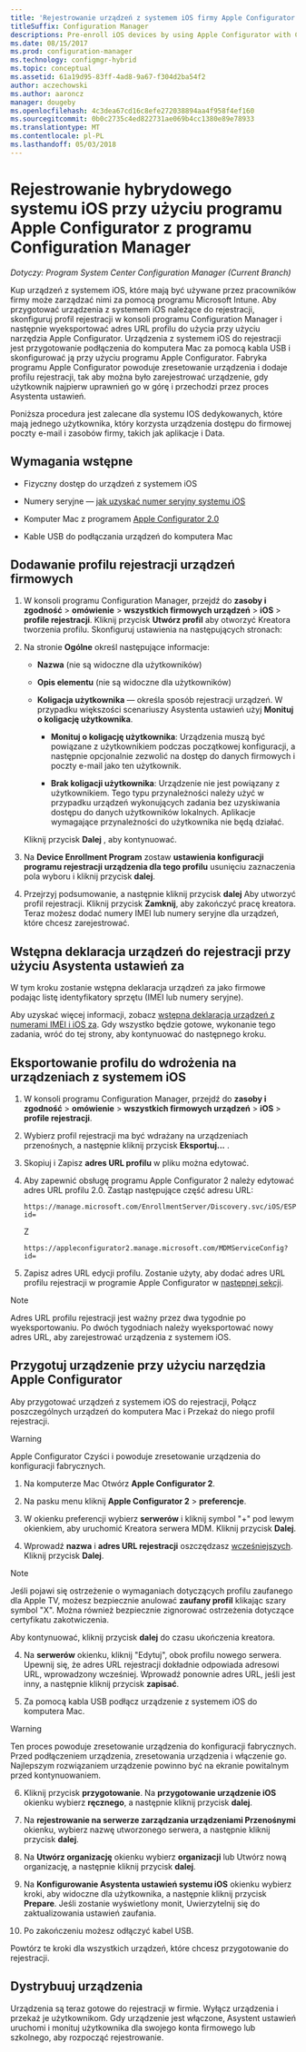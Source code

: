 ```yaml
---
title: 'Rejestrowanie urządzeń z systemem iOS firmy Apple Configurator '
titleSuffix: Configuration Manager
descriptions: Pre-enroll iOS devices by using Apple Configurator with Configuration Manager.
ms.date: 08/15/2017
ms.prod: configuration-manager
ms.technology: configmgr-hybrid
ms.topic: conceptual
ms.assetid: 61a19d95-83ff-4ad8-9a67-f304d2ba54f2
author: aczechowski
ms.author: aaroncz
manager: dougeby
ms.openlocfilehash: 4c3dea67cd16c8efe272038894aa4f958f4ef160
ms.sourcegitcommit: 0b0c2735c4ed822731ae069b4cc1380e89e78933
ms.translationtype: MT
ms.contentlocale: pl-PL
ms.lasthandoff: 05/03/2018
---
```

# <a name="ios-hybrid-enrollment-using-apple-configurator-with-configuration-manager"></a>Rejestrowanie hybrydowego systemu iOS przy użyciu programu Apple Configurator z programu Configuration Manager

*Dotyczy: Program System Center Configuration Manager (Current Branch)*

Kup urządzeń z systemem iOS, które mają być używane przez pracowników firmy może zarządzać nimi za pomocą programu Microsoft Intune. Aby przygotować urządzenia z systemem iOS należące do rejestracji, skonfiguruj profil rejestracji w konsoli programu Configuration Manager i następnie wyeksportować adres URL profilu do użycia przy użyciu narzędzia Apple Configurator. Urządzenia z systemem iOS do rejestracji jest przygotowanie podłączenia do komputera Mac za pomocą kabla USB i skonfigurować ją przy użyciu programu Apple Configurator. Fabryka programu Apple Configurator powoduje zresetowanie urządzenia i dodaje profilu rejestracji, tak aby można było zarejestrować urządzenie, gdy użytkownik najpierw uprawnień go w górę i przechodzi przez proces Asystenta ustawień.

Poniższa procedura jest zalecane dla systemu IOS dedykowanych, które mają jednego użytkownika, który korzysta urządzenia dostępu do firmowej poczty e-mail i zasobów firmy, takich jak aplikacje i Data.  

## <a name="prerequisites"></a>Wymagania wstępne  

-   Fizyczny dostęp do urządzeń z systemem iOS  

-   Numery seryjne — [jak uzyskać numer seryjny systemu iOS](https://support.apple.com/en-us/HT204308)  

-   Komputer Mac z programem [Apple Configurator 2.0](http://go.microsoft.com/fwlink/?LinkId=518017)  

-   Kable USB do podłączania urządzeń do komputera Mac  

## <a name="add-a-corporate-owned-device-enrollment-profile"></a>Dodawanie profilu rejestracji urządzeń firmowych

1.  W konsoli programu Configuration Manager, przejdź do **zasoby i zgodność** > **omówienie** > **wszystkich firmowych urządzeń** > **iOS** > **profile rejestracji**. Kliknij przycisk **Utwórz profil** aby otworzyć Kreatora tworzenia profilu. Skonfiguruj ustawienia na następujących stronach:  

2.  Na stronie **Ogólne** określ następujące informacje:  

    -   **Nazwa** (nie są widoczne dla użytkowników)  

    -   **Opis elementu** (nie są widoczne dla użytkowników)  

    -   **Koligacja użytkownika** — określa sposób rejestracji urządzeń. W przypadku większości scenariuszy Asystenta ustawień użyj **Monituj o koligację użytkownika**.  

        -   **Monituj o koligację użytkownika**: Urządzenia muszą być powiązane z użytkownikiem podczas początkowej konfiguracji, a następnie opcjonalnie zezwolić na dostęp do danych firmowych i poczty e-mail jako ten użytkownik.  

        -   **Brak koligacji użytkownika**: Urządzenie nie jest powiązany z użytkownikiem. Tego typu przynależności należy użyć w przypadku urządzeń wykonujących zadania bez uzyskiwania dostępu do danych użytkowników lokalnych. Aplikacje wymagające przynależności do użytkownika nie będą działać.

    Kliknij przycisk **Dalej** , aby kontynuować.  

3.  Na **Device Enrollment Program** zostaw **ustawienia konfiguracji programu rejestracji urządzenia dla tego profilu** usunięciu zaznaczenia pola wyboru i kliknij przycisk **dalej**.  

4.  Przejrzyj podsumowanie, a następnie kliknij przycisk **dalej** Aby utworzyć profil rejestracji. Kliknij przycisk **Zamknij**, aby zakończyć pracę kreatora. Teraz możesz dodać numery IMEI lub numery seryjne dla urządzeń, które chcesz zarejestrować.  

## <a name="predeclare-devices-to-enroll-with-setup-assistant"></a>Wstępna deklaracja urządzeń do rejestracji przy użyciu Asystenta ustawień za

W tym kroku zostanie wstępna deklaracja urządzeń za jako firmowe podając listę identyfikatory sprzętu (IMEI lub numery seryjne).

Aby uzyskać więcej informacji, zobacz [wstępna deklaracja urządzeń z numerami IMEI i iOS za](predeclare-devices-with-hardware-id.md). Gdy wszystko będzie gotowe, wykonanie tego zadania, wróć do tej strony, aby kontynuować do następnego kroku.

## <a name="export-the-profile-to-deploy-to-ios-devices"></a>Eksportowanie profilu do wdrożenia na urządzeniach z systemem iOS

1.  W konsoli programu Configuration Manager, przejdź do **zasoby i zgodność** > **omówienie** > **wszystkich firmowych urządzeń** > **iOS** > **profile rejestracji**.

2.  Wybierz profil rejestracji ma być wdrażany na urządzeniach przenośnych, a następnie kliknij przycisk **Eksportuj...** .

3.  Skopiuj i Zapisz **adres URL profilu** w pliku można edytować.   

4.  Aby zapewnić obsługę programu Apple Configurator 2 należy edytować adres URL profilu 2.0. Zastąp następujące część adresu URL:  

    ```  
    https://manage.microsoft.com/EnrollmentServer/Discovery.svc/iOS/ESProxy?id=  

    ```  

     Z  

    ```  
    https://appleconfigurator2.manage.microsoft.com/MDMServiceConfig?id=  

    ```

5.  Zapisz adres URL edycji profilu. Zostanie użyty, aby dodać adres URL profilu rejestracji w programie Apple Configurator w [następnej sekcji](#step-4-prepare-the-device-with-apple-configurator).  

> [!NOTE]
> Adres URL profilu rejestracji jest ważny przez dwa tygodnie po wyeksportowaniu. Po dwóch tygodniach należy wyeksportować nowy adres URL, aby zarejestrować urządzenia z systemem iOS.

## <a name="prepare-the-device-with-apple-configurator"></a>Przygotuj urządzenie przy użyciu narzędzia Apple Configurator

Aby przygotować urządzeń z systemem iOS do rejestracji, Połącz poszczególnych urządzeń do komputera Mac i Przekaż do niego profil rejestracji.  

> [!WARNING]  
>  Apple Configurator Czyści i powoduje zresetowanie urządzenia do konfiguracji fabrycznych.  

1.  Na komputerze Mac Otwórz **Apple Configurator 2**.  

2.  Na pasku menu kliknij **Apple Configurator 2** > **preferencje**.  

2.  W okienku preferencji wybierz **serwerów** i kliknij symbol "+" pod lewym okienkiem, aby uruchomić Kreatora serwera MDM. Kliknij przycisk **Dalej**.  

3.  Wprowadź **nazwa** i **adres URL rejestracji** oszczędzasz [wcześniejszych](#step-3-export-the-profile-to-deploy-to-ios-devices). Kliknij przycisk **Dalej**.  

   > [!NOTE]
   > Jeśli pojawi się ostrzeżenie o wymaganiach dotyczących profilu zaufanego dla Apple TV, możesz bezpiecznie anulować **zaufany profil** klikając szary symbol "X". Można również bezpiecznie zignorować ostrzeżenia dotyczące certyfikatu zakotwiczenia.

   Aby kontynuować, kliknij przycisk **dalej** do czasu ukończenia kreatora.  

4.  Na **serwerów** okienku, kliknij "Edytuj", obok profilu nowego serwera. Upewnij się, że adres URL rejestracji dokładnie odpowiada adresowi URL, wprowadzony wcześniej. Wprowadź ponownie adres URL, jeśli jest inny, a następnie kliknij przycisk **zapisać**.  

5.  Za pomocą kabla USB podłącz urządzenie z systemem iOS do komputera Mac.  

  > [!WARNING]  
  >  Ten proces powoduje zresetowanie urządzenia do konfiguracji fabrycznych. Przed podłączeniem urządzenia, zresetowania urządzenia i włączenie go. Najlepszym rozwiązaniem urządzenie powinno być na ekranie powitalnym przed kontynuowaniem.  

6.  Kliknij przycisk **przygotowanie**. Na **przygotowanie urządzenie iOS** okienku wybierz **ręcznego**, a następnie kliknij przycisk **dalej**.  

7.  Na **rejestrowanie na serwerze zarządzania urządzeniami Przenośnymi** okienku, wybierz nazwę utworzonego serwera, a następnie kliknij przycisk **dalej**.  

9. Na **Utwórz organizację** okienku wybierz **organizacji** lub Utwórz nową organizację, a następnie kliknij przycisk **dalej**.  

10. Na **Konfigurowanie Asystenta ustawień systemu iOS** okienku wybierz kroki, aby widoczne dla użytkownika, a następnie kliknij przycisk **Prepare**. Jeśli zostanie wyświetlony monit, Uwierzytelnij się do zaktualizowania ustawień zaufania.  

11. Po zakończeniu możesz odłączyć kabel USB.  

Powtórz te kroki dla wszystkich urządzeń, które chcesz przygotowanie do rejestracji.

## <a name="distribute-devices"></a>Dystrybuuj urządzenia

Urządzenia są teraz gotowe do rejestracji w firmie. Wyłącz urządzenia i przekaż je użytkownikom. Gdy urządzenie jest włączone, Asystent ustawień uruchomi i monituj użytkownika dla swojego konta firmowego lub szkolnego, aby rozpocząć rejestrowanie.
